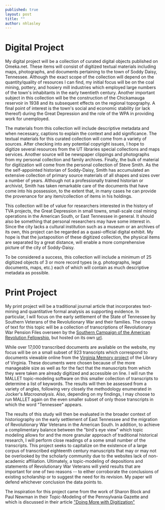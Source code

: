 ```yaml
---
published: true
layout: post
title: ""
author: nhlasley
---
```


# Digital Project #

My digital project will be a collection of curated digital objects published on Omeka.net.  These items will consist of digitized textual materials including maps, photographs, and documents pertaining to the town of Soddy Daisy, Tennessee.   Although the exact scope of the collection will depend on the quantity/quality of resources I can find, my initial focus will be on the coal mining, pottery, and hosiery mill industries which employed large numbers of the town's inhabitants in the early twentieth century.  Another important subject in this collection will be the construction of the Chickamauga reservoir in 1938 and its subsequent effects on the regional topography.  A final point of interest is the town's social and economic stability (or lack thereof) during the Great Depression and the role of the WPA in providing work for unemployed.  

The materials from this collection will include descriptive metadata and when necessary, captions to explain the context and add significance.  The textual materials for this curated collection will come from a variety of sources.  After checking into any potential copyright issues, I hope to digitize several resources from the UT libraries special collections and maps services.  Another source will be newspaper clippings and photographs from my personal collection and family archives.  Finally, the bulk of material for digitization will come from the personal collection of Steve Smith.  As the the self-appointed historian of Soddy-Daisy, Smith has accumulated an extensive collection of primary source materials of all shapes and sizes over a number of years.  Although not a professionally trained historian or archivist, Smith has taken remarkable care of the documents that have come into his possession, to the extent that, in many cases he can provide the provenance for any item/collection of items in his holdings.  

This collection will be of value for researchers interested in the history of TVA projects, the Great Depression in small towns, small-scale coal mining operations in the American South, or East Tennessee in general.  It should also be something that personal researchers may have some interest in.  Since the city lacks a cultural institution such as a museum or an archives of its own, this project can be regarded as a quasi-official digital exhibit.  My hope is that the juxtaposition of these digitized collection, the physical items are separated by a great distance, will enable a more comprehensive picture of the city of Soddy-Daisy.

To be considered a success, this collection will include a minimum of 25 digitized objects of 3 or more record types (e.g. photographs, legal documents, maps, etc.) each of which will contain as much descriptive metadata as possible.

# Print Project #

My print project will be a traditional journal article that incorporates text-mining and quantitative formal analysis as supporting evidence.  In particular, I will focus on the early settlement of the State of Tennessee by Southern Veterans of the Revolutionary War and their families.  The corpus of text for this topic will be a collection of transcriptions of Revolutionary War Pension Files overseen by the [Southern Campaign of the American Revolution Fellowship](http://www.southerncampaign.org/), but hosted on its own [url](http://revwarapps.org/).

While over 17,000 transcribed documents are available on the website, my focus will be on a small subset of 923 transcripts which correspond to documents viewable online from the [Virginia Memory project](http://www.virginiamemory.com/collections/collections_a_to_z) of the Library of Virginia.  These documents were chosen because of the more manageable size as well as for the fact that the manuscripts from which they were taken are already digitized and accessible on line.  I will run the MALLET topic-modeling software on this smaller collection of transcripts to determine a list of keywords.  The results will then be assessed from a variety of angles, following very closely the methodology enumerated in Jocker's  *Macroanalysis*.  Also, depending on my findings, I may choose to run MALLET again on the even smaller subset of only those transcripts in which the word "Tennessee" appears.

The results of this study will then be evaluated in the broader context of historiography on the early settlement of East Tennessee and the migration of Revolutionary War Veterans in the American South.  In addition, to achieve a complimentary balance between the "bird's eye view" which topic modeling allows for and the more granular approach of traditional historical research, I will perform close readings of a some small number of the transcripts.  This project seeks to capitalize on the existence of a large corpus of transcribed eighteenth century manuscripts that may or may not be overlooked by the scholarly community due to the websites lack of non-academic affiliation.  Ultimately, a topic-modeling of depositions and statements of Revolutionary War Veterans will yield results that are important for one of two reasons -- to either corroborate the conclusions of existing scholarship or to suggest the need for its revision.  My paper will defend whichever conclusion the data points to.

The inspiration for this project came from the work of Sharon Block and Paul Newman in their Topic-Modeling of the Pennsylvania Gazette and which is discussed in their article ["Doing More with Digitization"](http://www.common-place.org/vol-06/no-02/tales/)